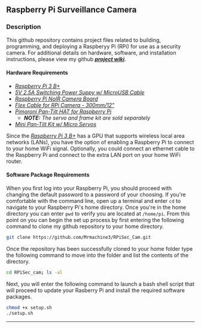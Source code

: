 ## Raspberry Pi Surveillance Camera

### Description
This github repository contains project files related to building, programming, and deploying a Raspberyy Pi (RPi) for use as a security camera. For additional details on hardware, software, and installation instructions, please view my github ***[project wiki][1]***.

#### Hardware Requirements
+ *[Raspberry Pi 3 B+][2]*
+ *[5V 2.5A Switching Power Suppy w/ MicroUSB Cable][3]*
+ *[Raspberry Pi NoIR Camera Board][4]*
+ *[Flex Cable for RPi Camera - 300mm/12"][5]*
+ *[Pimoroni Pan-Tilt HAT for Raspberry Pi][6]*  
  + ***NOTE:*** *The servo and frame kit are sold separately*
+ *[Mini Pan-Tilt Kit w/ Micro Servos][7]*

Since the *[Raspberry Pi 3 B+][2]* has a GPU that supports wireless local area networks (LANs), you have the option of enabling a Raspberry Pi to connect to your home WiFi signal. Optionally, you could connect an ethernet cable to the Raspberry Pi and connect to the extra LAN port on your home WiFi router. 

#### Software Package Requirements
When you first log into your Raspberry Pi, you should proceed with changing the default password to a password of your choosing. If you're comfortable with the command line, open up a terminal and enter ```cd``` to navigate to your Raspberry Pi's home directory. Once you're in the home directory you can enter ```pwd``` to verify you are located at ```/home/pi```. From this point on you can begin the set up process by first entering the following command to clone my github repository to your home directory.

```sh
git clone https://github.com/Mrmachine3/RPiSec_Cam.git
```

Once the repository has been successfully cloned to your home folder type the following command to move into the folder and list the contents of the directory.
```sh
cd RPiSec_cam; ls -al
```
Next, you will enter the following command to launch a bash shell script that will proceed to update your Rasberry Pi and install the required software packages.
```sh
chmod +x setup.sh
./setup.sh
```


---
[1]: https://github.com/Mrmachine3/RPiSec_Cam/wiki
[2]: https://tinyurl.com/yam29y4h
[3]: https://tinyurl.com/zfwq352
[4]: https://tinyurl.com/l8cuz6w
[5]: https://tinyurl.com/ycagt8h5
[6]: https://tinyurl.com/y9ny5knm
[7]: https://tinyurl.com/yd22q5s3
